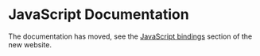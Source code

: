 # JavaScript Documentation

The documentation has moved, see the [JavaScript bindings](https://securityresearch.google/magika/cli-and-bindings/js/) section of the new website.